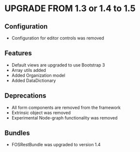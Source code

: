 UPGRADE FROM 1.3 or 1.4 to 1.5
==============================

Configuration
-------------

* Configuration for editor controls was removed

Features
--------

* Default views are upgraded to use Bootstrap 3
* Array utils added
* Added Organization model
* Added DataDictionary

Deprecations
------------

* All form components are removed from the framework
* Extrinsic object was removed
* Experimental Node-graph functionality was removed

Bundles
------------

* FOSRestBundle was upgraded to version 1.4
